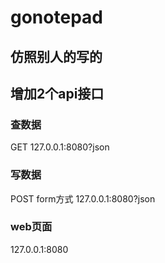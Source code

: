 # gonotepad
## 仿照别人的写的

## 增加2个api接口

### 查数据
GET
127.0.0.1:8080?json

### 写数据
POST form方式
127.0.0.1:8080?json

### web页面
127.0.0.1:8080
